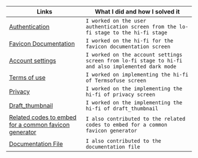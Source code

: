 | Links                           | What I did and how I solved it                                                                                              |
| ------------------------------ | -------------------------------------------------------------------------------------------------------- |
|  <a href="https://www.github.com/zuri-training/Favicon-Gen-Team-61/tree/main/Frontend/Authentication" target="_blank">Authentication </a>    | `I worked on the user authentication screen from the lo-fi stage to the hi-fi stage`  
|  <a href="https://www.github.com/zuri-training/Favicon-Gen-Team-61/tree/main/Frontend/Favicon-Documentation" target="_blank">Favicon Documentation </a>    | `I worked on the hi-fi for the favicon documentation screen` 
|  <a href="https://github.com/zuri-training/Favicon-Gen-Team-61/tree/main/Frontend/Account%20settings%20assets" target="_blank">Account settings </a>    | `I worked on the account settings screen from lo-fi stage to hi-fi and also implemented dark mode`
|  <a href="https://www.github.com/zuri-training/Favicon-Gen-Team-61/tree/main/Frontend/Termsofuse" target="_blank">Terms of use </a>    | `I worked on implementing the hi-fi of Termsofuse screen` 
|  <a href="https://www.github.com/zuri-training/Favicon-Gen-Team-61/tree/main/Frontend/privacy" target="_blank">Privacy </a>    | `I worked on the implementing the hi-fi of privacy screen`
|  <a href="https://www.github.com/zuri-training/Favicon-Gen-Team-61/tree/main/Frontend/draft_thumbnail" target="_blank">Draft_thumbnail </a>    | `I worked on the implementing the hi-fi of draft_thumbnail`
|  <a href="https://docs.google.com/document/d/1J7jvr_cC2xHMY3fqC1iIx4ISejJeYngvs3YTUyIvJDg/edit?usp=sharing" target="_blank">Related codes to embed for a common favicon generator </a>    | `I also contributed to the related codes to embed for a common favicon generator`
|  <a href="https://docs.google.com/document/d/1h7ol75ae1TyfFx5nAH65R7BK88G9XE1cAjl5Egf4zXs/edit?usp=sharing" target="_blank">Documentation File </a>    | `I also contributed to the documentation file`

